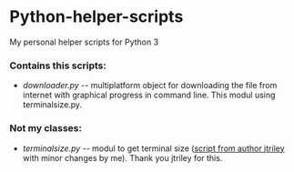 # Python-helper-scripts
My personal helper scripts for Python 3


### Contains this scripts:
* *downloader.py* -- multiplatform object for downloading the file from internet with graphical progress in command line. This modul using terminalsize.py.

### Not my classes:
* *terminalsize.py* -- modul to get terminal size ([script from author jtriley](https://gist.github.com/jtriley/1108174) with minor changes by me). Thank you jtriley for this.
